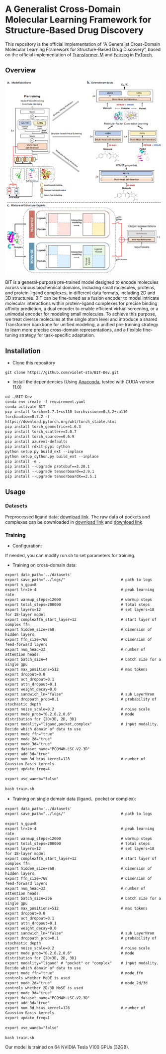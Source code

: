 # A Generalist Cross-Domain Molecular Learning Framework for Structure-Based Drug Discovery

This repository is the official implementation of “A Generalist Cross-Domain Molecular Learning Framework for Structure-Based Drug Discovery”, based on the official implementation of [Transformer-M](https://github.com/lsj2408/Transformer-M) and [Fairseq](https://github.com/facebookresearch/fairseq) in [PyTorch](https://github.com/pytorch/pytorch).

## Overview

![arch](docs/overview.png)

BIT is a general-purpose pre-trained model designed to encode molecules across various biochemical domains, including small molecules, proteins, and protein-ligand complexes, in different data formats, including 2D and 3D structures. BIT can be fine-tuned as a fusion encoder to model intricate molecular interactions within protein-ligand complexes for precise binding affinity prediction, a dual encoder to enable efficient virtual screening, or a unimodal encoder for modeling small molecules. To achieve this purpose, we treat diverse molecules at the single atom level and introduce a shared Transformer backbone for unified modeling, a unified pre-training strategy to learn more precise cross-domain representations, and a flexible fine-tuning strategy for task-specific adaptation.

## Installation

- Clone this repository

```shell
git clone https://github.com/violet-sto/BIT-Dev.git
```

- Install the dependencies (Using [Anaconda](https://www.anaconda.com/), tested with CUDA version 11.0)

```shell
cd ./BIT-Dev
conda env create -f requirement.yaml
conda activate BIT
pip install torch==1.7.1+cu110 torchvision==0.8.2+cu110 torchaudio==0.7.2 -f https://download.pytorch.org/whl/torch_stable.html
pip install torch_geometric==1.6.3
pip install torch_scatter==2.0.7
pip install torch_sparse==0.6.9
pip install azureml-defaults
pip install rdkit-pypi cython
python setup.py build_ext --inplace
python setup_cython.py build_ext --inplace
pip install -e .
pip install --upgrade protobuf==3.20.1
pip install --upgrade tensorboard==2.9.1
pip install --upgrade tensorboardX==2.5.1
```

## Usage

### Datasets
  Preprocessed ligand data: [download link](https://1drv.ms/u/s!AgZyC7AzHtDBeIDqE61u1ZEMv_8?e=3g428e). The raw data of pockets and complexes can be downloaded in [download link](https://www.rcsb.org) and [download link](https://yanglab.qd.sdu.edu.cn/Q-BioLiP).

### Training

- Configuration:

If needed, you can modify run.sh to set parameters for training.

- Training on cross-domain data:

```shell
export data_path='../datasets'
export save_path="../logs/"                         # path to logs
export n_gpu=8
export lr=2e-4                                      # peak learning rate
export warmup_steps=12000                           # warmup steps
export total_steps=200000                           # total steps
export layers=12                                    # set layers=18 for 18-layer model
export complexffn_start_layer=12                    # start layer of complex ffn
export hidden_size=768                              # dimension of hidden layers
export ffn_size=768                                 # dimension of feed-forward layers
export num_head=32                                  # number of attention heads
export batch_size=4                                 # batch size for a single gpu
export max_positions=512                            # max tokens
export dropout=0.0
export act_dropout=0.1
export attn_dropout=0.1
export weight_decay=0.0
export sandwich_ln="false"                          # sub LayerNrom
export droppath_prob=0.1                            # probability of stochastic depth
export noise_scale=0.2                              # noise scale
export mode_prob="0.2,0.2,0.6"                      # mode distribution for {2D+3D, 2D, 3D}
export modality="ligand,pocket,complex"             # input modality. Decide which domain of data to use
export mode_ffn="true"
export mode_2d="true"
export mode_3d="true"
export dataset_name="PCQM4M-LSC-V2-3D"
export add_3d="true"
export num_3d_bias_kernel=128                       # number of Gaussian Basis kernels
export update_freq=4

export use_wandb="false"

bash train.sh
```

- Training on single domain data (ligand、pocket or complex):

```shell
export data_path='../datasets'
export save_path="../logs/"                         # path to logs

export n_gpu=8
export lr=2e-4                                      # peak learning rate
export warmup_steps=12000                           # warmup steps
export total_steps=200000                           # total steps
export layers=12                                    # set layers=18 for 18-layer model
export complexffn_start_layer=12                    # start layer of complex ffn
export hidden_size=768                              # dimension of hidden layers
export ffn_size=768                                 # dimension of feed-forward layers
export num_head=32                                  # number of attention heads
export batch_size=256                               # batch size for a single gpu
export max_positions=512                            # max tokens
export dropout=0.0
export act_dropout=0.1
export attn_dropout=0.1
export weight_decay=0.0
export sandwich_ln="false"                          # sub LayerNrom
export droppath_prob=0.1                            # probability of stochastic depth
export noise_scale=0.2                              # noise scale
export mode_prob="0.2,0.2,0.6"                      # mode distribution for {2D+3D, 2D, 3D}
export modality="ligand" # "pocket" or "complex"    # input modality. Decide which domain of data to use
export mode_ffn="true"                              # mode_ffn controls whether MoDE is used
export mode_2d="true"                               # mode_2d/3d controls whether 2D/3D MoSE is used
export mode_3d="true" 
export dataset_name="PCQM4M-LSC-V2-3D"
export add_3d="true"
export num_3d_bias_kernel=128                       # number of Gaussian Basis kernels
export update_freq=1

export use_wandb="false"

bash train.sh
```

Our model is trained on 64 NVIDIA Tesla V100 GPUs (32GB).
